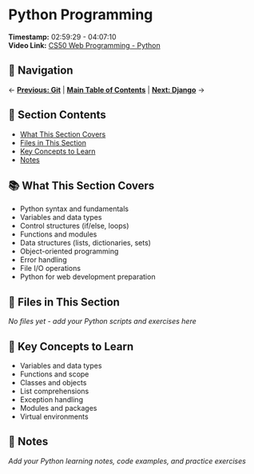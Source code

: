 # Python Programming

**Timestamp:** 02:59:29 - 04:07:10  
**Video Link:** [CS50 Web Programming - Python](https://www.youtube.com/watch?v=vzGllw18DkA&t=10769s)

## 🧭 Navigation

← **[Previous: Git](../02-git/README.md)** | **[Main Table of Contents](../00-introduction/README.md)** | **[Next: Django](../04-django/README.md)** →

## 📑 Section Contents

- [What This Section Covers](#-what-this-section-covers)
- [Files in This Section](#-files-in-this-section)
- [Key Concepts to Learn](#-key-concepts-to-learn)
- [Notes](#-notes)

## 📚 What This Section Covers

- Python syntax and fundamentals
- Variables and data types
- Control structures (if/else, loops)
- Functions and modules
- Data structures (lists, dictionaries, sets)
- Object-oriented programming
- Error handling
- File I/O operations
- Python for web development preparation

## 📁 Files in This Section

_No files yet - add your Python scripts and exercises here_

## 🎯 Key Concepts to Learn

- Variables and data types
- Functions and scope
- Classes and objects
- List comprehensions
- Exception handling
- Modules and packages
- Virtual environments

## 📝 Notes

_Add your Python learning notes, code examples, and practice exercises_
